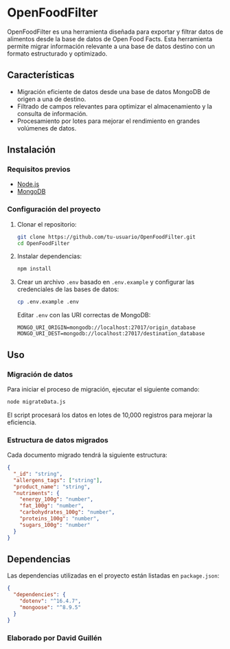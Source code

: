 # OpenFoodFilter

OpenFoodFilter es una herramienta diseñada para exportar y filtrar datos de alimentos desde la base de datos de Open Food Facts. Esta herramienta permite migrar información relevante a una base de datos destino con un formato estructurado y optimizado.

## Características
- Migración eficiente de datos desde una base de datos MongoDB de origen a una de destino.
- Filtrado de campos relevantes para optimizar el almacenamiento y la consulta de información.
- Procesamiento por lotes para mejorar el rendimiento en grandes volúmenes de datos.

## Instalación
### Requisitos previos
- [Node.js](https://nodejs.org/)
- [MongoDB](https://www.mongodb.com/)

### Configuración del proyecto
1. Clonar el repositorio:
   ```sh
   git clone https://github.com/tu-usuario/OpenFoodFilter.git
   cd OpenFoodFilter
   ```
2. Instalar dependencias:
   ```sh
   npm install
   ```
3. Crear un archivo `.env` basado en `.env.example` y configurar las credenciales de las bases de datos:
   ```sh
   cp .env.example .env
   ```
   Editar `.env` con las URI correctas de MongoDB:
   ```env
   MONGO_URI_ORIGIN=mongodb://localhost:27017/origin_database
   MONGO_URI_DEST=mongodb://localhost:27017/destination_database
   ```

## Uso
### Migración de datos
Para iniciar el proceso de migración, ejecutar el siguiente comando:
```sh
node migrateData.js
```
El script procesará los datos en lotes de 10,000 registros para mejorar la eficiencia.

### Estructura de datos migrados
Cada documento migrado tendrá la siguiente estructura:
```json
{
  "_id": "string",
  "allergens_tags": ["string"],
  "product_name": "string",
  "nutriments": {
    "energy_100g": "number",
    "fat_100g": "number",
    "carbohydrates_100g": "number",
    "proteins_100g": "number",
    "sugars_100g": "number"
  }
}
```

## Dependencias
Las dependencias utilizadas en el proyecto están listadas en `package.json`:
```json
{
  "dependencies": {
    "dotenv": "^16.4.7",
    "mongoose": "^8.9.5"
  }
}
```
### Elaborado por David Guillén
